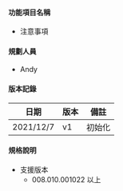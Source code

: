 #### <div id="item_name">功能項目名稱</div>
  * 注意事項

#### <div id="user">規劃人員</div>
  * Andy

#### <div id="version">版本記錄</div>
  |日期|版本|備註|
  |---|---|---|
  |2021/12/7|v1|初始化|

#### <div id="specification">規格說明</div>
 * 支援版本
   * 008.010.001022 以上
